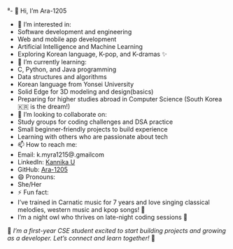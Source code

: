 ⁸- 👋 Hi, I’m Ara-1205
- 👀 I’m interested in:
-  Software development and engineering  
- Web and mobile app development  
- Artificial Intelligence and Machine Learning  
- Exploring Korean language, K-pop, and K-dramas ✨  
- 🌱 I’m currently learning:
- C, Python, and Java programming  
- Data structures and algorithms
- Korean language from Yonsei University
- Solid Edge for 3D modeling and design(basics) 
- Preparing for higher studies abroad in Computer Science (South Korea 🇰🇷 is the dream!) 
- 💞️ I’m looking to collaborate on:
- Study groups for coding challenges and DSA practice  
- Small beginner-friendly projects to build experience  
- Learning with others who are passionate about tech 
- 📫 How to reach me:
- Email: k.myra1215@.gmailcom  
- LinkedIn: [Kannika U](https://www.linkedin.com/in/kannika-u-58851a355?lipi=urn%3Ali%3Apage%3Ad_flagship3_profile_view_base_contact_details%3BYcMbCYGASiyht2zSq%2Belzw%3D%3D)  
- GitHub: [Ara-1205](https://github.com/Ara-1205)  
- 😄 Pronouns:
- She/Her
- ⚡ Fun fact:
- I’ve trained in Carnatic music for 7 years and love singing classical melodies, western music and kpop songs! 🎵  
- I’m a night owl who thrives on late-night coding sessions 🌙  

🌱 *I’m a first-year CSE student excited to start building projects and growing as a developer. Let’s connect and learn together!* 🚀

<!---
Ara-1205/Ara-1205 is a ✨ special ✨ repository because its `README.md` (this file) appears on your GitHub profile.
You can click the Preview link to take a look at your changes.
--->
